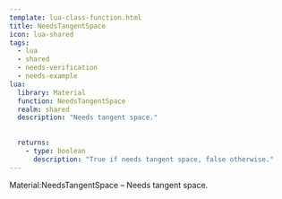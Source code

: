 ```yaml
---
template: lua-class-function.html
title: NeedsTangentSpace
icon: lua-shared
tags:
  - lua
  - shared
  - needs-verification
  - needs-example
lua:
  library: Material
  function: NeedsTangentSpace
  realm: shared
  description: "Needs tangent space."
  
  
  returns:
    - type: boolean
      description: "True if needs tangent space, false otherwise."
---
```


<div class="lua__search__keywords">
Material:NeedsTangentSpace &#x2013; Needs tangent space.
</div>
